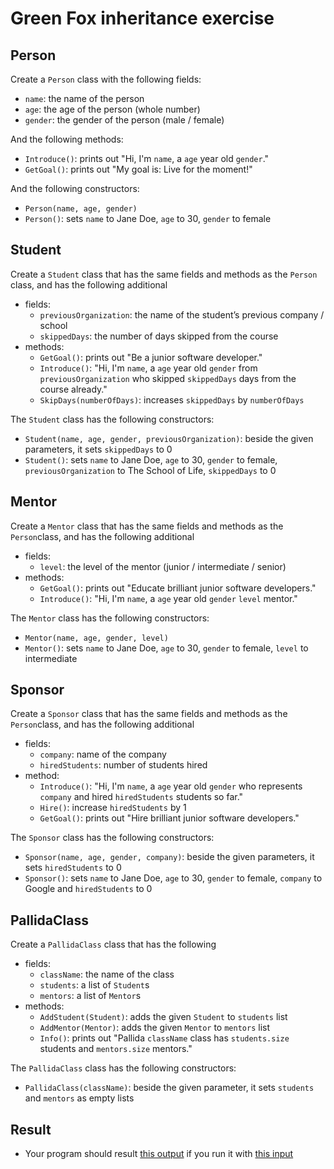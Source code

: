 # Green Fox inheritance exercise

## Person
Create a `Person` class with the following fields:
- `name`: the name of the person
- `age`: the age of the person (whole number)
- `gender`: the gender of the person (male / female)


And the following methods:
- `Introduce()`: prints out "Hi, I'm `name`, a `age` year old `gender`."
- `GetGoal()`: prints out "My goal is: Live for the moment!"


And the following constructors:
- `Person(name, age, gender)`
- `Person()`: sets `name` to Jane Doe, `age` to 30, `gender` to female


## Student
Create a `Student` class that has the same fields and methods as the `Person` class, and has the following additional
- fields:
    - `previousOrganization`: the name of the student’s previous company / school
    - `skippedDays`: the number of days skipped from the course
- methods:
    - `GetGoal()`: prints out "Be a junior software developer."
    - `Introduce()`: "Hi, I'm `name`, a `age` year old `gender` from `previousOrganization` who skipped `skippedDays` days from the course already."
    - `SkipDays(numberOfDays)`: increases `skippedDays` by `numberOfDays`

The `Student` class has the following constructors:
- `Student(name, age, gender, previousOrganization)`: beside the given parameters, it sets `skippedDays` to 0
- `Student()`: sets `name` to Jane Doe, `age` to 30, `gender` to female, `previousOrganization` to The School of Life, `skippedDays` to 0

## Mentor
Create a `Mentor` class that has the same fields and methods as the `Person`class, and has the following additional
- fields:
    - `level`: the level of the mentor (junior / intermediate / senior)
- methods:
    - `GetGoal()`: prints out "Educate brilliant junior software developers."
    - `Introduce()`: "Hi, I'm `name`, a `age` year old `gender` `level` mentor."


The `Mentor` class has the following constructors:
- `Mentor(name, age, gender, level)`
- `Mentor()`: sets `name` to Jane Doe, `age` to 30, `gender` to female, `level` to intermediate


## Sponsor
Create a `Sponsor` class that has the same fields and methods as the `Person`class, and has the following additional
- fields:
    - `company`: name of the company
    - `hiredStudents`: number of students hired
- method:
    - `Introduce()`: "Hi, I'm `name`, a `age` year old `gender` who represents `company` and hired `hiredStudents` students so far."
    - `Hire()`: increase `hiredStudents` by 1
    - `GetGoal()`: prints out "Hire brilliant junior software developers."


The `Sponsor` class has the following constructors:
- `Sponsor(name, age, gender, company)`: beside the given parameters, it sets `hiredStudents` to 0
- `Sponsor()`: sets `name` to Jane Doe, `age` to 30, `gender` to female, `company` to Google and `hiredStudents` to 0


## PallidaClass
Create a `PallidaClass` class that has the following
- fields:
    - `className`: the name of the class
    - `students`: a list of `Student`s
    - `mentors`: a list of `Mentor`s
- methods:
	- `AddStudent(Student)`: adds the given `Student` to `students` list
	- `AddMentor(Mentor)`: adds the given `Mentor` to `mentors` list
	- `Info()`: prints out "Pallida `className` class has `students.size` students and `mentors.size` mentors."


The `PallidaClass` class has the following constructors:
- `PallidaClass(className)`: beside the given parameter, it sets `students` and `mentors` as empty lists

## Result
- Your program should result [this output](green-fox-c%23_output.md) if you run it with [this input](green-fox-c%23_input.md)
